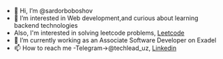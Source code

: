 - 👋 Hi, I’m @sardorboboshov
- 👀 I’m interested in Web development,and curious about learning backend technologies
- Also, I'm interested in solving leetcode problems, [Leetcode](https://leetcode.com/techlead_uz/)
- 🌱 I’m currently working as an Associate Software Developer on Exadel
- 📫 How to reach me -Telegram->@techlead_uz, [Linkedin](https://www.linkedin.com/in/sardorboboshov/)

<!---
sardorboboshov/sardorboboshov is a ✨ special ✨ repository because its `README.md` (this file) appears on your GitHub profile.
You can click the Preview link to take a look at your changes.
--->
